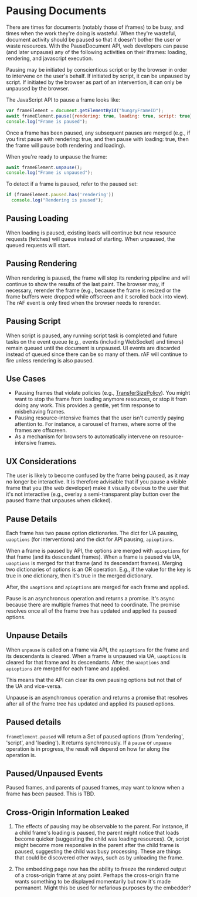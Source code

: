 # Pausing Documents

There are times for documents (notably those of iframes) to be busy, and times when the work they're doing is wasteful. When they're wasteful, document activity should be paused so that it doesn't bother the user or waste resources. With the PauseDocument API, web developers can pause (and later unpause) any of the following activities on their iframes: loading, rendering, and javascript execution.

Pausing may be initiated by conscientious script or by the browser in order to intervene on the user's behalf. If initiated by script, it can be unpaused by script. If initiated by the browser as part of an intervention, it can only be unpaused by the browser. 

The JavaScript API to pause a frame looks like:

```javascript
var frameElement = document.getElementById("hungryFrameID");
await frameElement.pause({rendering: true, loading: true, script: true});
console.log("Frame is paused");
```

Once a frame has been paused, any subsequent pauses are merged (e.g., if you first pause with rendering: true, and then pause with loading: true, then the frame will pause both rendering and loading). 

When you're ready to unpause the frame:
```javascript
await frameElement.unpause();
console.log("Frame is unpaused");
```

To detect if a frame is paused, refer to the paused set:

```javascript
if (frameElement.paused.has('rendering')) 
  console.log("Rendering is paused");
```

## Pausing Loading
When loading is paused, existing loads will continue but new resource requests (fetches) will queue instead of starting. When unpaused, the queued requests will start.

## Pausing Rendering
When rendering is paused, the frame will stop its rendering pipeline and will continue to show the results of the last paint. The browser may, if necessary, rerender the frame (e.g., because the frame is resized or the frame buffers were dropped while offscreen and it scrolled back into view). The rAF event is only fired when the browser needs to rerender. 

## Pausing Script
When script is paused, any running script task is completed and future tasks on the event queue (e.g., events (including WebSocket) and timers) remain queued until the document is unpaused. UI events are discarded instead of queued since there can be so many of them. rAF will continue to fire unless rendering is also paused.

## Use Cases
* Pausing frames that violate policies (e.g., [TransferSizePolicy](https://github.com/WICG/transfer-size)). You might want to stop the frame from loading anymore resources, or stop it from doing any work. This provides a gentle, yet firm response to misbehaving frames.
* Pausing resource-intensive frames that the user isn't currently paying attention to. For instance, a carousel of frames, where some of the frames are offscreen.
* As a mechanism for browsers to automatically intervene on resource-intensive frames.

## UX Considerations
The user is likely to become confused by the frame being paused, as it may no longer be interactive. It is therefore advisable that if you pause a visible frame that you (the web developer) make it visually obvious to the user that it's not interactive (e.g., overlay a semi-transparent play button over the paused frame that unpauses when clicked).

## Pause Details
Each frame has two pause option dictionaries. The dict for UA pausing, `uaoptions` (for interventions) and the dict for API pausing, `apioptions`.

When a frame is paused by API, the options are merged with `apioptions` for that frame (and its descendant frames). When a frame is paused via UA, `uaoptions` is merged for that frame (and its descendant frames). Merging two dictionaries of options is an OR operation. E.g., if the value for the key is true in one dictionary, then it's true in the merged dictionary.

After, the `uaoptions` and `apioptions` are merged for each frame and applied.

Pause is an asynchronous operation and returns a promise. It's async because there are multiple frames that need to coordinate. The promise resolves once all of the frame tree has updated and applied its paused options.

## Unpause Details
When `unpause` is called on a frame via API, the `apioptions` for the frame and its descendants is cleared. When a frame is unpaused via UA, `uaoptions` is cleared for that frame and its descendants. After, the `uaoptions` and `apioptions` are merged for each frame and applied.

This means that the API can clear its own pausing options but not that of the UA and vice-versa. 

Unpause is an asynchronous operation and returns a promise that resolves after all of the frame tree has updated and applied its paused options.

## Paused details
`frameElement.paused` will return a Set of paused options (from 'rendering', 'script', and 'loading'). It returns synchronously. If a `pause` or `unpause` operation is in progress, the result will depend on how far along the operation is.

## Paused/Unpaused Events
Paused frames, and parents of paused frames, may want to know when a frame has been paused. This is TBD.

## Cross-Origin Information Leaked
1. The effects of pausing may be observable to the parent. For instance, if a child frame's loading is paused, the parent might notice that loads become quicker (suggesting the child was loading resources). Or, script might become more responsive in the parent after the child frame is paused, suggesting the child was busy processing. These are things that could be discovered other ways, such as by unloading the frame.

2. The embedding page now has the ability to freeze the rendered output of a cross-origin frame at any point. Perhaps the cross-origin frame wants something to be displayed momentarily but now it's made permanent. Might this be used for nefarious purposes by the embedder?
